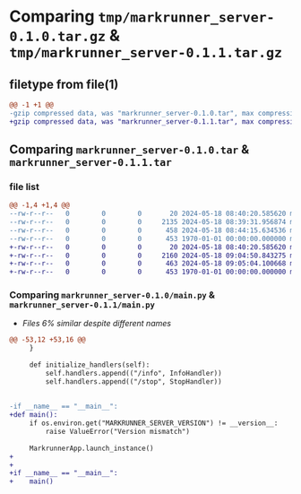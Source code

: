 # Comparing `tmp/markrunner_server-0.1.0.tar.gz` & `tmp/markrunner_server-0.1.1.tar.gz`

## filetype from file(1)

```diff
@@ -1 +1 @@
-gzip compressed data, was "markrunner_server-0.1.0.tar", max compression
+gzip compressed data, was "markrunner_server-0.1.1.tar", max compression
```

## Comparing `markrunner_server-0.1.0.tar` & `markrunner_server-0.1.1.tar`

### file list

```diff
@@ -1,4 +1,4 @@
--rw-r--r--   0        0        0       20 2024-05-18 08:40:20.585620 markrunner_server-0.1.0/README.md
--rw-r--r--   0        0        0     2135 2024-05-18 08:39:31.956874 markrunner_server-0.1.0/main.py
--rw-r--r--   0        0        0      458 2024-05-18 08:44:15.634536 markrunner_server-0.1.0/pyproject.toml
--rw-r--r--   0        0        0      453 1970-01-01 00:00:00.000000 markrunner_server-0.1.0/PKG-INFO
+-rw-r--r--   0        0        0       20 2024-05-18 08:40:20.585620 markrunner_server-0.1.1/README.md
+-rw-r--r--   0        0        0     2160 2024-05-18 09:04:50.843275 markrunner_server-0.1.1/main.py
+-rw-r--r--   0        0        0      463 2024-05-18 09:05:04.100668 markrunner_server-0.1.1/pyproject.toml
+-rw-r--r--   0        0        0      453 1970-01-01 00:00:00.000000 markrunner_server-0.1.1/PKG-INFO
```

### Comparing `markrunner_server-0.1.0/main.py` & `markrunner_server-0.1.1/main.py`

 * *Files 6% similar despite different names*

```diff
@@ -53,12 +53,16 @@
     }
 
     def initialize_handlers(self):
         self.handlers.append(("/info", InfoHandler))
         self.handlers.append(("/stop", StopHandler))
 
 
-if __name__ == "__main__":
+def main():
     if os.environ.get("MARKRUNNER_SERVER_VERSION") != __version__:
         raise ValueError("Version mismatch")
 
     MarkrunnerApp.launch_instance()
+
+
+if __name__ == "__main__":
+    main()
```

